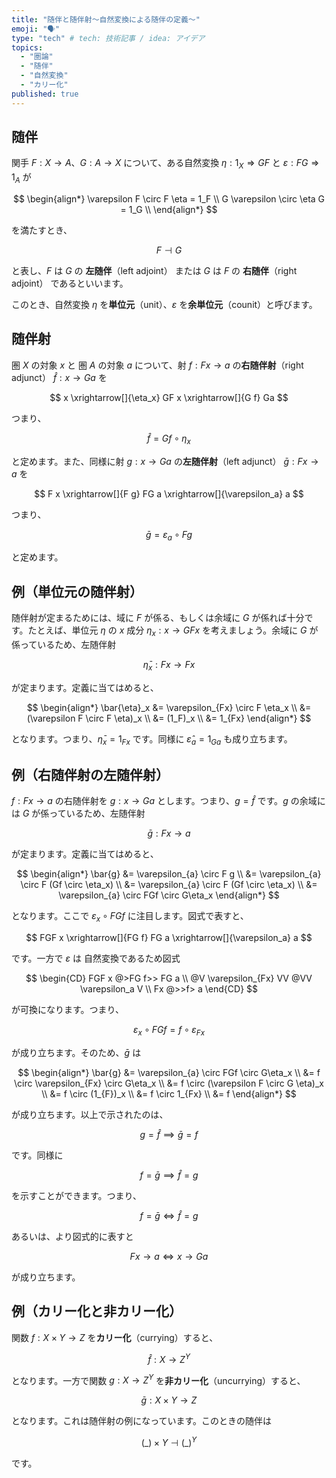 ```yaml
---
title: "随伴と随伴射～自然変換による随伴の定義～"
emoji: "🗣️"
type: "tech" # tech: 技術記事 / idea: アイデア
topics:
  - "圏論"
  - "随伴"
  - "自然変換"
  - "カリー化"
published: true
---
```


## 随伴

関手 $F : X \rightarrow A$、$G : A \rightarrow X$ について、ある自然変換 $\eta : 1_X \Rightarrow GF$ と $\varepsilon : FG \Rightarrow 1_A$ が

$$
\begin{align*}
\varepsilon F \circ F \eta = 1_F \\
G \varepsilon \circ \eta G = 1_G \\
\end{align*}
$$

を満たすとき、

$$
F \dashv G
$$

と表し、$F$ は $G$ の **左随伴**（left adjoint） または $G$ は $F$ の **右随伴**（right adjoint） であるといいます。

このとき、自然変換 $\eta$ を**単位元**（unit）、$\varepsilon$ を**余単位元**（counit）と呼びます。


## 随伴射

圏 $X$ の対象 $x$ と 圏 $A$ の対象 $a$ について、射 $f : Fx \rightarrow a$ の**右随伴射**（right adjunct） $\hat{f} : x \rightarrow Ga$ を

$$
x \xrightarrow[]{\eta_x} GF x \xrightarrow[]{G f} Ga
$$

つまり、

$$
\hat{f} = Gf \circ \eta_x
$$

と定めます。また、同様に射 $g : x \rightarrow Ga$ の**左随伴射**（left adjunct） $\bar{g} : F x \rightarrow a$ を

$$
F x \xrightarrow[]{F g} FG a \xrightarrow[]{\varepsilon_a} a
$$

つまり、

$$
\bar{g} = \varepsilon_a \circ F g 
$$

と定めます。

## 例（単位元の随伴射）

随伴射が定まるためには、域に $F$ が係る、もしくは余域に $G$ が係れば十分です。たとえば、単位元 $\eta$ の $x$ 成分 $\eta_x : x \rightarrow GF x$ を考えましょう。余域に $G$ が係っているため、左随伴射

$$\bar{\eta}_x : F x \rightarrow F x$$

が定まります。定義に当てはめると、

$$
\begin{align*}
\bar{\eta}_x &= \varepsilon_{Fx} \circ F \eta_x \\
             &= (\varepsilon F \circ F \eta)_x \\
             &= (1_F)_x \\ 
             &= 1_{Fx}
\end{align*}
$$

となります。つまり、$\bar{\eta}_x = 1_{Fx}$ です。同様に $\hat{\varepsilon}_a = 1_{Ga}$ も成り立ちます。

## 例（右随伴射の左随伴射）

$f : F x \rightarrow a$ の右随伴射を $g : x \rightarrow G a$ とします。つまり、$g = \hat{f}$ です。$g$ の余域には $G$ が係っているため、左随伴射

$$
\bar{g} : F x \rightarrow a
$$

が定まります。定義に当てはめると、

$$
\begin{align*}
\bar{g} &= \varepsilon_{a} \circ F g \\
              &= \varepsilon_{a} \circ F (Gf \circ \eta_x) \\
              &= \varepsilon_{a} \circ F (Gf \circ \eta_x) \\
              &= \varepsilon_{a} \circ FGf \circ G\eta_x 
\end{align*}
$$

となります。ここで $\varepsilon_{x} \circ FGf$ に注目します。図式で表すと、

$$
FGF x \xrightarrow[]{FG f} FG a \xrightarrow[]{\varepsilon_a} a 
$$

です。一方で $\varepsilon$ は 自然変換であるため図式

$$
\begin{CD}
   FGF x @>FG f>> FG a \\
@V \varepsilon_{Fx} VV @VV \varepsilon_a V \\
   Fx @>>f> a
\end{CD}
$$

が可換になります。つまり、

$$
\varepsilon_{x} \circ FGf = f \circ \varepsilon_{Fx}
$$

が成り立ちます。そのため、$\bar{g}$ は

$$
\begin{align*}
\bar{g} &= \varepsilon_{a} \circ FGf \circ G\eta_x \\
        &= f \circ \varepsilon_{Fx} \circ G\eta_x \\
        &= f \circ (\varepsilon F \circ G \eta)_x \\
        &= f \circ (1_{F})_x \\
        &= f \circ 1_{Fx} \\
        &= f
\end{align*}
$$

が成り立ちます。以上で示されたのは、

$$
g = \hat{f} \implies \bar{g} = f
$$

です。同様に

$$
f = \bar{g} \implies \hat{f} = g
$$

を示すことができます。つまり、

$$
f = \bar{g} \iff \hat{f} = g
$$

あるいは、より図式的に表すと

$$
F x \rightarrow a \iff x \rightarrow G a
$$

が成り立ちます。

## 例（カリー化と非カリー化）

関数 $f : X \times Y \rightarrow Z$ を**カリー化**（currying）すると、

$$
\hat{f} : X \rightarrow Z^Y
$$

となります。一方で関数 $g : X \rightarrow Z^Y$ を**非カリー化**（uncurrying）すると、

$$
\bar{g} : X \times Y \rightarrow Z
$$

となります。これは随伴射の例になっています。このときの随伴は

$$
(\_) \times Y \dashv (\_)^Y
$$

です。
